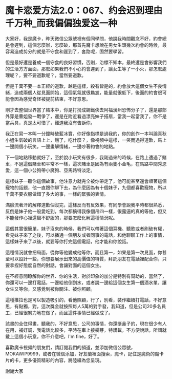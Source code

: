 # 魔卡恋爱方法2.0：067、约会迟到理由千万种_而我偏偏独爱这一种

大家好，我是魔卡，昨天微信公眾號裡有個同學問，他說我時間觀念不好，約會總是會遲到，這個怎麼辦，怎麼破，那首先魔卡想說在男女生頭幾次約會的時候，最容易造成剪分的就是不守食和遲到了，套路呢，固然要學習。

但是最好還是養成一個守食的良好習慣，否則，治標不知本，最終還是會影響我們的生活方方面面，那麼如果我們不小心約會遲到了，讓女生等了一小火，那怎麼處理呢？，要不要道歉呢？，當然要道歉。

但是千萬不要一本正經的道歉，越是這樣，殺有皆是的，約會放大這個女生不良情緒，造成兩個人從見面開始，這個氣氛就很尷尬，能量就很低下，後面的約會很可能會因為感覺奇怪被提前結束，不好意思。

剛才去整個世界當了結本中，你是打扮成鋼鐵俠去阿福漢州恐怖分子了，還是那部外穿是曹姐發一戰爭了，還是在附近看過漂亮妹子搭扇，當我一起當我了，你不是當兵具，真是太可惜了，難道我沒有告訴你。

我正在寫一本叫一分鐘時破藍冰寶，你好像指標是過我的，你的創作一本叫論真秋小姐生氣破的言語上上，餓了，吃什麼？，像視頻中這樣，一笑而過得道歉，馬上一邊開個小玩笑，一邊畫解情緒，一邊吵著約會的地點。

下一個地點移動就好了，至於說小玩笑有很多，我剛過來的時候，在路上遭遇了賭車，不過這個賭車和平常不一樣，這次賭車是因為有兩隻小金毛，在馬路中間秀恩愛，這一個小公狗帶小魔狗、亞馬路特淡定。

這樣妹子一聽你這個故事，他注意力就完全被你帶走了，他可能甚至還會順著這個寵物的話題，他一直跟你聊下去，為什麼因為有十個妹子，九個都喜歡寵物，所以千萬不要衣服做錯了多大的事，一樣的緊張的表情。

滿臉流著汗的解釋道歉個沒完，這樣反而有反效果，有同學會說我平時都很熟悉，反倒是妹子他一般愛吃到，每次都搞得我像個吊四一樣，很露逼的真的等他，但又不能發作心裡還蠻不舒服的，那要怎麼化解這種情況呢。

這個其實很簡單，妹子沒來的時候，我們可以帶著這個耳機、聽歌或者刷破有權，看見妹子來了之後，可以播通一個朋友或者同事的電話，和他聊聊工作上的事情，這樣妹子來了以後，就要等你打完這個電話，他才能和你說話。

這種情況就會把局面，從你等他變成他等你，而且第一，如果是第一次見面，你甚至可以設計一些，你想要展示出來的高價值的特質，拜託朋友在電話裡配合你，只要拿捏好態度自然的對話，會讓對面的這個女生。

在不經意間瞭解你的世界、你的生活，對於印象的加分是特別有幫助的，當然了，你還可以一邊打電話，一邊給他倒到水，或者說一邊給這個女生第一個酒水單，讓女生又等你，又感覺到被你關注、被你照顧。

這種推拉也是可以製造吸引的，看他照顧，行了，別看，裝作繼續打電話，不好意思，有點獨，對，這次獎金就按照每人5萬的對手發，我知道，但是公司20多名員工，已經很努力地在做了，而且這件事情已經做成了。

該畫的全住得畫，聽我的，不好意思，公司的事情，你還挺鼻子的，現在很少有人在用，補好調，我電話比較多，平時在車上接欄芽，特護載，不方便說話，所謂就戴上這個小玩意，你不介意吧，I'm fine，好了。

喜歡魔卡視頻的朋友們，請訂閱我們的頻道，並添加微信公眾號，MOKAWIP9999，或者在微信添加，好友蘭裡面搜索，魔卡，記住是魔術的魔卡片的卡，更多優質精彩的內容，將陸續為您呈現。

謝謝大家